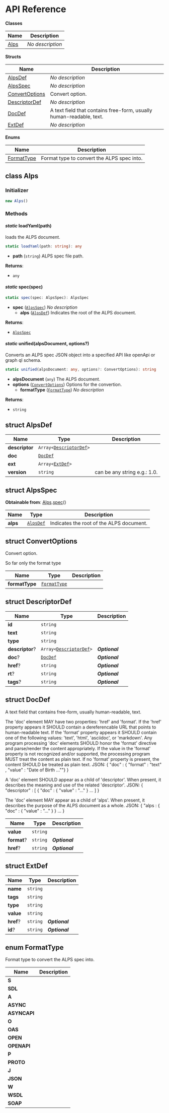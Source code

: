 # API Reference

**Classes**

Name|Description
----|-----------
[Alps](#alps-unified-ts-alps)|*No description*


**Structs**

Name|Description
----|-----------
[AlpsDef](#alps-unified-ts-alpsdef)|*No description*
[AlpsSpec](#alps-unified-ts-alpsspec)|*No description*
[ConvertOptions](#alps-unified-ts-convertoptions)|Convert option.
[DescriptorDef](#alps-unified-ts-descriptordef)|*No description*
[DocDef](#alps-unified-ts-docdef)|A text field that contains free-form, usually human-readable, text.
[ExtDef](#alps-unified-ts-extdef)|*No description*


**Enums**

Name|Description
----|-----------
[FormatType](#alps-unified-ts-formattype)|Format type to convert the ALPS spec into.



## class Alps  <a id="alps-unified-ts-alps"></a>




### Initializer




```ts
new Alps()
```



### Methods


#### *static* loadYaml(path) <a id="alps-unified-ts-alps-loadyaml"></a>

loads the ALPS document.

```ts
static loadYaml(path: string): any
```

* **path** (<code>string</code>)  ALPS spec file path.

__Returns__:
* <code>any</code>

#### *static* spec(spec) <a id="alps-unified-ts-alps-spec"></a>



```ts
static spec(spec: AlpsSpec): AlpsSpec
```

* **spec** (<code>[AlpsSpec](#alps-unified-ts-alpsspec)</code>)  *No description*
  * **alps** (<code>[AlpsDef](#alps-unified-ts-alpsdef)</code>)  Indicates the root of the ALPS document. 

__Returns__:
* <code>[AlpsSpec](#alps-unified-ts-alpsspec)</code>

#### *static* unified(alpsDocument, options?) <a id="alps-unified-ts-alps-unified"></a>

Converts an ALPS spec JSON object into a specified API like openApi or graph ql schema.

```ts
static unified(alpsDocument: any, options?: ConvertOptions): string
```

* **alpsDocument** (<code>any</code>)  The ALPS document.
* **options** (<code>[ConvertOptions](#alps-unified-ts-convertoptions)</code>)  Options for the convertion.
  * **formatType** (<code>[FormatType](#alps-unified-ts-formattype)</code>)  *No description* 

__Returns__:
* <code>string</code>



## struct AlpsDef  <a id="alps-unified-ts-alpsdef"></a>






Name | Type | Description 
-----|------|-------------
**descriptor** | <code>Array<[DescriptorDef](#alps-unified-ts-descriptordef)></code> | <span></span>
**doc** | <code>[DocDef](#alps-unified-ts-docdef)</code> | <span></span>
**ext** | <code>Array<[ExtDef](#alps-unified-ts-extdef)></code> | <span></span>
**version** | <code>string</code> | can be any string e.g.: 1.0.



## struct AlpsSpec  <a id="alps-unified-ts-alpsspec"></a>

__Obtainable from__: [Alps](#alps-unified-ts-alps).[spec](#alps-unified-ts-alps#alps-unified-ts-alps-spec)()





Name | Type | Description 
-----|------|-------------
**alps** | <code>[AlpsDef](#alps-unified-ts-alpsdef)</code> | Indicates the root of the ALPS document.



## struct ConvertOptions  <a id="alps-unified-ts-convertoptions"></a>


Convert option.

So far only the format type



Name | Type | Description 
-----|------|-------------
**formatType** | <code>[FormatType](#alps-unified-ts-formattype)</code> | <span></span>



## struct DescriptorDef  <a id="alps-unified-ts-descriptordef"></a>






Name | Type | Description 
-----|------|-------------
**id** | <code>string</code> | <span></span>
**text** | <code>string</code> | <span></span>
**type** | <code>string</code> | <span></span>
**descriptor**? | <code>Array<[DescriptorDef](#alps-unified-ts-descriptordef)></code> | __*Optional*__
**doc**? | <code>[DocDef](#alps-unified-ts-docdef)</code> | __*Optional*__
**href**? | <code>string</code> | __*Optional*__
**rt**? | <code>string</code> | __*Optional*__
**tags**? | <code>string</code> | __*Optional*__



## struct DocDef  <a id="alps-unified-ts-docdef"></a>


A text field that contains free-form, usually human-readable, text.

The 'doc' element MAY have two properties: 'href' and 'format'.  If
the 'href' property appears it SHOULD contain a dereferencable URL
that points to human-readable text.  If the 'format' property appears
it SHOULD contain one of the following values: 'text', 'html',
'asciidoc', or 'markdown'.  Any program processing 'doc' elements
SHOULD honor the 'format' directive and parse/render the content
appropriately.  If the value in the 'format' property is not
recognized and/or supported, the processing program MUST treat the
content as plain text.  If no 'format' property is present, the
content SHOULD be treated as plain text.
JSON:  { "doc" : { "format" : "text" , "value" : "Date of Birth ...""} }

A 'doc' element SHOULD appear as a child of 'descriptor'.  When
present, it describes the meaning and use of the related 'descriptor'.
JSON:  { "descriptor" : [ { "doc" : { "value" : "..." } ...  ] }

The 'doc' element MAY appear as a child of 'alps'.  When present, it
describes the purpose of the ALPS document as a whole.
JSON:  { "alps : { "doc" : { "value" : "..." } } ... }



Name | Type | Description 
-----|------|-------------
**value** | <code>string</code> | <span></span>
**format**? | <code>string</code> | __*Optional*__
**href**? | <code>string</code> | __*Optional*__



## struct ExtDef  <a id="alps-unified-ts-extdef"></a>






Name | Type | Description 
-----|------|-------------
**name** | <code>string</code> | <span></span>
**tags** | <code>string</code> | <span></span>
**type** | <code>string</code> | <span></span>
**value** | <code>string</code> | <span></span>
**href**? | <code>string</code> | __*Optional*__
**id**? | <code>string</code> | __*Optional*__



## enum FormatType  <a id="alps-unified-ts-formattype"></a>

Format type to convert the ALPS spec into.

Name | Description
-----|-----
**S** |
**SDL** |
**A** |
**ASYNC** |
**ASYNCAPI** |
**O** |
**OAS** |
**OPEN** |
**OPENAPI** |
**P** |
**PROTO** |
**J** |
**JSON** |
**W** |
**WSDL** |
**SOAP** |


